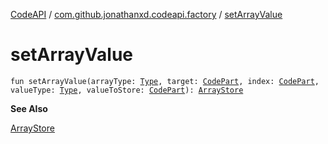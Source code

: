 [CodeAPI](../index.md) / [com.github.jonathanxd.codeapi.factory](index.md) / [setArrayValue](.)

# setArrayValue

`fun setArrayValue(arrayType: `[`Type`](http://docs.oracle.com/javase/6/docs/api/java/lang/reflect/Type.html)`, target: `[`CodePart`](../com.github.jonathanxd.codeapi/-code-part/index.md)`, index: `[`CodePart`](../com.github.jonathanxd.codeapi/-code-part/index.md)`, valueType: `[`Type`](http://docs.oracle.com/javase/6/docs/api/java/lang/reflect/Type.html)`, valueToStore: `[`CodePart`](../com.github.jonathanxd.codeapi/-code-part/index.md)`): `[`ArrayStore`](../com.github.jonathanxd.codeapi.base/-array-store/index.md)

**See Also**

[ArrayStore](../com.github.jonathanxd.codeapi.base/-array-store/index.md)

